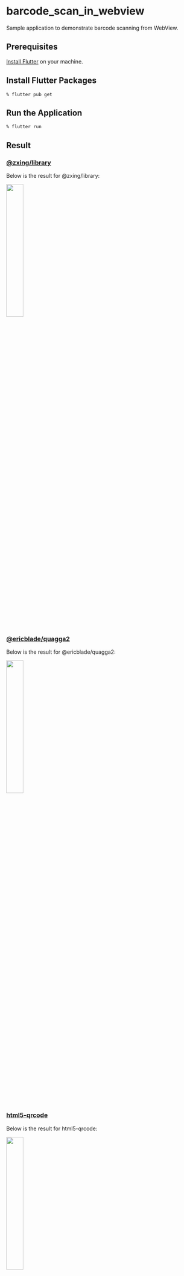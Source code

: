 # barcode_scan_in_webview

Sample application to demonstrate barcode scanning from WebView.

## Prerequisites

[Install Flutter](https://docs.flutter.dev/get-started/install) on your machine.

## Install Flutter Packages

```shell
% flutter pub get
```

## Run the Application

```shell
% flutter run
```

## Result

### [@zxing/library](https://www.npmjs.com/package/@zxing/library)

Below is the result for @zxing/library:

<img src=https://github.com/user-attachments/assets/cc36ccda-3c2e-43e4-a8d5-7adac725a36c width="30%" />

### [@ericblade/quagga2](https://www.npmjs.com/package/@ericblade/quagga2)

Below is the result for @ericblade/quagga2:

<img src=https://github.com/user-attachments/assets/bd7bc0fd-6c50-4826-ae44-77d7cbec6ca7 width="30%" />

### [html5-qrcode](https://www.npmjs.com/package/html5-qrcode)

Below is the result for html5-qrcode:

<img src=https://github.com/user-attachments/assets/46838edd-1d42-4ef8-ba35-9a705d8d5e64 width="30%" />

